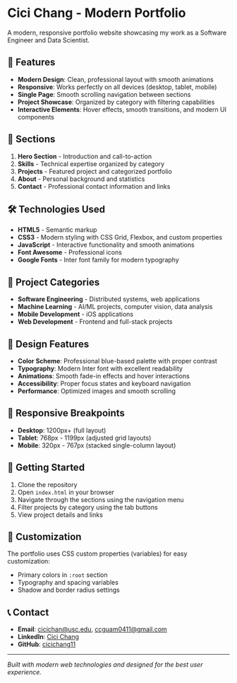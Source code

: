 # Cici Chang - Modern Portfolio

A modern, responsive portfolio website showcasing my work as a Software Engineer and Data Scientist.

## 🚀 Features

- **Modern Design**: Clean, professional layout with smooth animations
- **Responsive**: Works perfectly on all devices (desktop, tablet, mobile)
- **Single Page**: Smooth scrolling navigation between sections
- **Project Showcase**: Organized by category with filtering capabilities
- **Interactive Elements**: Hover effects, smooth transitions, and modern UI components

## 📱 Sections

1. **Hero Section** - Introduction and call-to-action
2. **Skills** - Technical expertise organized by category
3. **Projects** - Featured project and categorized portfolio
4. **About** - Personal background and statistics
5. **Contact** - Professional contact information and links

## 🛠️ Technologies Used

- **HTML5** - Semantic markup
- **CSS3** - Modern styling with CSS Grid, Flexbox, and custom properties
- **JavaScript** - Interactive functionality and smooth animations
- **Font Awesome** - Professional icons
- **Google Fonts** - Inter font family for modern typography

## 📁 Project Categories

- **Software Engineering** - Distributed systems, web applications
- **Machine Learning** - AI/ML projects, computer vision, data analysis
- **Mobile Development** - iOS applications
- **Web Development** - Frontend and full-stack projects

## 🎨 Design Features

- **Color Scheme**: Professional blue-based palette with proper contrast
- **Typography**: Modern Inter font with excellent readability
- **Animations**: Smooth fade-in effects and hover interactions
- **Accessibility**: Proper focus states and keyboard navigation
- **Performance**: Optimized images and smooth scrolling

## 📱 Responsive Breakpoints

- **Desktop**: 1200px+ (full layout)
- **Tablet**: 768px - 1199px (adjusted grid layouts)
- **Mobile**: 320px - 767px (stacked single-column layout)

## 🚀 Getting Started

1. Clone the repository
2. Open `index.html` in your browser
3. Navigate through the sections using the navigation menu
4. Filter projects by category using the tab buttons
5. View project details and links

## 🔧 Customization

The portfolio uses CSS custom properties (variables) for easy customization:
- Primary colors in `:root` section
- Typography and spacing variables
- Shadow and border radius settings

## 📞 Contact

- **Email**: cicichan@usc.edu, ccguam0411@gmail.com
- **LinkedIn**: [Cici Chang](https://www.linkedin.com/in/cici-chang-985545194/)
- **GitHub**: [cicichang11](https://github.com/cicichang11)

---

*Built with modern web technologies and designed for the best user experience.*
